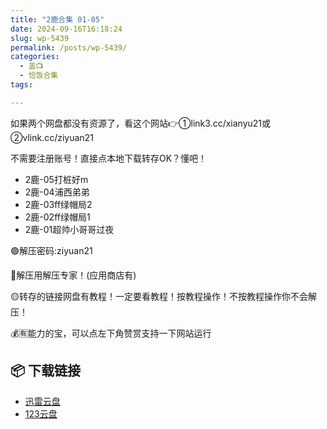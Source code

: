 ```yaml
---
title: "2鹿合集 01-05"
date: 2024-09-16T16:18:24
slug: wp-5439
permalink: /posts/wp-5439/
categories:
  - 盖📺
  - 恰饭合集
tags:

---
```


如果两个网盘都没有资源了，看这个网站👉①link3.cc/xianyu21或②vlink.cc/ziyuan21

不需要注册账号！直接点本地下载转存OK？懂吧！

*   2鹿-05打桩好m
*   2鹿-04浦西弟弟
*   2鹿-03ff绿帽局2
*   2鹿-02ff绿帽局1
*   2鹿-01超帅小哥哥过夜

🟢解压密码:ziyuan21

🔵解压用解压专家！(应用商店有)

🟡转存的链接网盘有教程！一定要看教程！按教程操作！不按教程操作你不会解压！

💰🈶能力的宝，可以点左下角赞赏支持一下网站运行

## 📦 下载链接
- [迅雷云盘](https://blziyuan21.com/pay-download/5439?key=7d5f9e2627&down_id=0)
- [123云盘](https://blziyuan21.com/pay-download/5439?key=7d5f9e2627&down_id=1)

